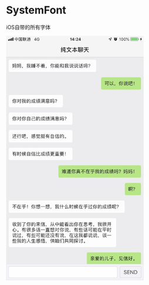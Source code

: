 # SystemFont

iOS自带的所有字体

<img src="https://github.com/laofa2012/SystemFont/blob/master/appFont/ReadMeResource/guide.jpg" width="375" alt="" />
